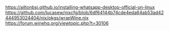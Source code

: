 https://ailtonbsj.github.io/installing-whatsapp-desktop-official-on-linux
https://github.com/lucasew/nixcfg/blob/6df64144b74cde4eda64ab53ad42444953024404/nix/pkgs/wrapWine.nix
https://forum.winehq.org/viewtopic.php?t=30106